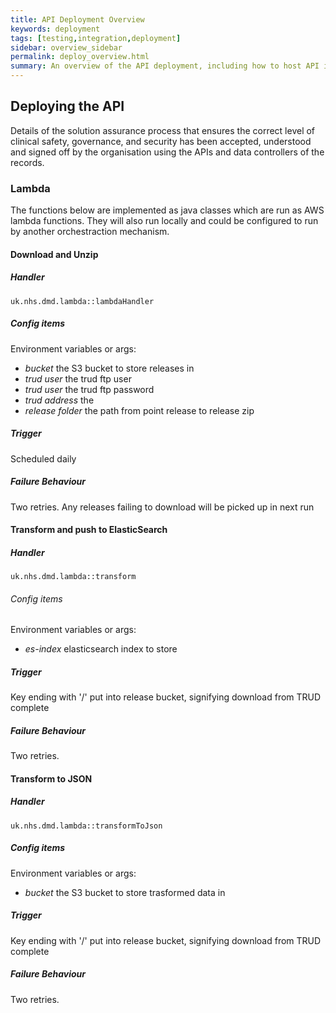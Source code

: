```yaml
---
title: API Deployment Overview
keywords: deployment
tags: [testing,integration,deployment]
sidebar: overview_sidebar
permalink: deploy_overview.html
summary: An overview of the API deployment, including how to host API instances in your own environment.
---
```


## Deploying the API

Details of the solution assurance process that ensures the correct level of clinical safety, governance, and security has been accepted, understood and signed off by the organisation using the APIs and data controllers of the records.

### Lambda ###
The functions below are implemented as java classes which are run as AWS lambda functions. They will also run locally and could be configured to run by another orchestraction mechanism.

#### Download and Unzip ####
##### Handler #####
`uk.nhs.dmd.lambda::lambdaHandler`
##### Config items #####
Environment variables or args:

- _bucket_ the S3 bucket to store releases in
- _trud user_  the trud ftp user
- _trud user_  the trud ftp password
- _trud address_ the  
- _release folder_ the path from point release to release zip

##### Trigger #####
Scheduled daily

##### Failure Behaviour #####
Two retries. Any releases failing to download will be picked up in next run

#### Transform and push to ElasticSearch  ####
##### Handler #####
`uk.nhs.dmd.lambda::transform`
###### Config items #####
Environment variables or args:

- _es-index_ elasticsearch index to store 

##### Trigger #####
Key ending with '/' put into release bucket, signifying download from TRUD complete

##### Failure Behaviour #####
Two retries. 

#### Transform to JSON  ####
##### Handler #####
`uk.nhs.dmd.lambda::transformToJson`
##### Config items #####
Environment variables or args:

- _bucket_ the S3 bucket to store trasformed data in

##### Trigger #####
Key ending with '/' put into release bucket, signifying download from TRUD complete

##### Failure Behaviour #####
Two retries. 


